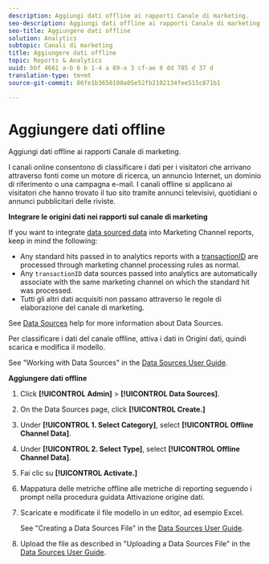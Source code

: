 ```yaml
---
description: Aggiungi dati offline ai rapporti Canale di marketing.
seo-description: Aggiungi dati offline ai rapporti Canale di marketing.
seo-title: Aggiungere dati offline
solution: Analytics
subtopic: Canali di marketing
title: Aggiungere dati offline
topic: Reports & Analytics
uuid: bbf 4661 a-b 6 b 1-4 a 89-a 3 cf-ae 8 dd 785 d 37 d
translation-type: tm+mt
source-git-commit: 86fe1b3650100a05e52fb2102134fee515c871b1

---
```



# Aggiungere dati offline

Aggiungi dati offline ai rapporti Canale di marketing.

I canali online consentono di classificare i dati per i visitatori che arrivano attraverso fonti come un motore di ricerca, un annuncio Internet, un dominio di riferimento o una campagna e-mail. I canali offline si applicano ai visitatori che hanno trovato il tuo sito tramite annunci televisivi, quotidiani o annunci pubblicitari delle riviste.

**Integrare le origini dati nei rapporti sul canale di marketing**

If you want to integrate [data sourced data](https://marketing.adobe.com/resources/help/en_US/sc/datasources/index.html?f=c_faq) into Marketing Channel reports, keep in mind the following:

* Any standard hits passed in to analytics reports with a [transactionID](https://marketing.adobe.com/resources/help/en_US/sc/datasources/index.html?f=c_Transaction_ID) are processed through marketing channel processing rules as normal.
* Any `transactionID` data sources passed into analytics are automatically associate with the same marketing channel on which the standard hit was processed.
* Tutti gli altri dati acquisiti non passano attraverso le regole di elaborazione del canale di marketing.

See [Data Sources](https://marketing.adobe.com/resources/help/en_US/sc/datasources/index.html) help for more information about Data Sources.

Per classificare i dati del canale offline, attiva i dati in Origini dati, quindi scarica e modifica il modello.

See "Working with Data Sources" in the [Data Sources User Guide](https://marketing.adobe.com/resources/help/en_US/sc/datasources/index.html).

**Aggiungere dati offline**

1. Click **[!UICONTROL Admin]** &gt; **[!UICONTROL Data Sources]**.
1. On the Data Sources page, click **[!UICONTROL Create.]**
1. Under **[!UICONTROL 1. Select Category]**, select **[!UICONTROL Offline Channel Data]**.
1. Under **[!UICONTROL 2. Select Type]**, select **[!UICONTROL Offline Channel Data]**.
1. Fai clic su **[!UICONTROL Activate.]**
1. Mappatura delle metriche offline alle metriche di reporting seguendo i prompt nella procedura guidata Attivazione origine dati.
1. Scaricate e modificate il file modello in un editor, ad esempio Excel.

   See "Creating a Data Sources File" in the [Data Sources User Guide](https://marketing.adobe.com/resources/help/en_US/sc/datasources/index.html).

1. Upload the file as described in "Uploading a Data Sources File" in the [Data Sources User Guide](https://marketing.adobe.com/resources/help/en_US/sc/datasources/index.html).
